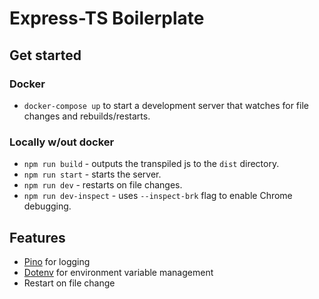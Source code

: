 # Express-TS Boilerplate
## Get started
### Docker
* `docker-compose up` to start a development server that watches for file changes and rebuilds/restarts.
### Locally w/out docker
* `npm run build` - outputs the transpiled js to the `dist` directory.
* `npm run start` - starts the server.
* `npm run dev` - restarts on file changes.
* `npm run dev-inspect` - uses `--inspect-brk` flag to enable Chrome debugging.

## Features
* [Pino](https://github.com/pinojs/pino) for logging
* [Dotenv](https://github.com/motdotla/dotenv) for environment variable management
* Restart on file change
